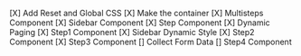 [X] Add Reset and Global CSS
[X] Make the container
[X] Multisteps Component
[X] Sidebar Component
[X] Step Component
[X] Dynamic Paging
[X] Step1 Component
[X] Sidebar Dynamic Style
[X] Step2 Component
[X] Step3 Component
[] Collect Form Data
[] Step4 Component
